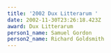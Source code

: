 ```yaml
---
title: '2002 Dux Litterarum '
date: 2002-11-30T23:26:18.423Z
award: Dux Litterarum
person1_name: Samuel Gordon
person2_name: Richard Goldsmith
---
```


